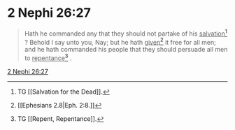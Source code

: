 # 2 Nephi 26:27

> Hath he commanded any that they should not partake of his <u>salvation</u>[^a] ? Behold I say unto you, Nay; but he hath <u>given</u>[^b] it free for all men; and he hath commanded his people that they should persuade all men to <u>repentance</u>[^c] .

[2 Nephi 26:27](https://www.churchofjesuschrist.org/study/scriptures/bofm/2-ne/26?lang=eng&id=p27#p27)


[^a]: TG [[Salvation for the Dead]].
[^b]: [[Ephesians 2.8|Eph. 2:8.]]
[^c]: TG [[Repent, Repentance]].
